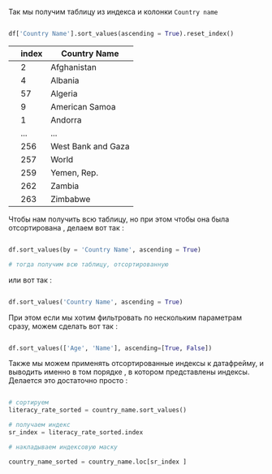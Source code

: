 
Так мы получим таблицу из индекса и колонки `Country name` 

```python

df['Country Name'].sort_values(ascending = True).reset_index()


```

|     | index | Country Name       |
| --- | ----- | ------------------ |
|     | 2     | Afghanistan        |
|     | 4     | Albania            |
|     | 57    | Algeria            |
|     | 9     | American Samoa     |
|     | 1     | Andorra            |
|     | ...   | ...                |
|     | 256   | West Bank and Gaza |
|     | 257   | World              |
|     | 259   | Yemen, Rep.        |
|     | 262   | Zambia             |
|     | 263   | Zimbabwe           |


Чтобы нам получить всю таблицу, но при этом чтобы она была отсортирована , делаем вот так : 


```python 

df.sort_values(by = 'Country Name', ascending = True)

# тогда получим всю таблицу, отсортированную

```


или вот так : 

```python

df.sort_values('Country Name', ascending = True)

```


При этом если мы хотим фильтровать по нескольким параметрам сразу, можем сделать вот так : 

```python

df.sort_values(['Age', 'Name'], ascending=[True, False])

```





Также мы можем применять отсортированные индексы к датафрейму, и выводить именно в том порядке , в котором представлены индексы. Делается это достаточно просто : 

```python

# сортируем
literacy_rate_sorted = country_name.sort_values() 

# получаем индекс 
sr_index = literacy_rate_sorted.index

# накладываем индексовую маску 

country_name_sorted = country_name.loc[sr_index ]


```